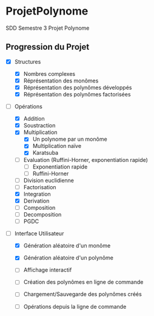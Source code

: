 ProjetPolynome
==============

SDD Semestre 3 Projet Polynome

## Progression du Projet

- [x] Structures
  
  - [x] Nombres complexes
  - [x] Réprésentation des monômes
  - [x] Réprésentation des polynômes développés
  - [x] Réprésentation des polynômes factorisées

- [ ] Opérations
  - [x] Addition
  - [x] Soustraction
  - [x] Multiplication
	- [x] Un polynome par un monôme
	- [x] Multiplication naïve
	- [x] Karatsuba
  - [ ] Evaluation (Ruffini-Horner, exponentiation rapide)
	- [ ] Exponentiation rapide
	- [ ] Ruffini-Horner
  - [ ] Division euclidienne
  - [ ] Factorisation
  - [x] Integration
  - [x] Derivation
  - [ ] Composition
  - [ ] Decomposition
  - [ ] PGDC

- [ ] Interface Utilisateur
  - [x] Génération aléatoire d'un monôme
  - [x] Génération aléatoire d'un polynôme
  - [ ] Affichage interactif
  - [ ] Création des polynômes en ligne de commande
  - [ ] Chargement/Sauvegarde des polynômes créés
  - [ ] Opérations depuis la ligne de commande
  
